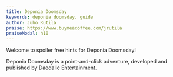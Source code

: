 ```yaml
---
title: Deponia Doomsday
keywords: deponia doomsday, guide
author: Juho Rutila
praise: https://www.buymeacoffee.com/jrutila
praiseModal: h10
---
```


Welcome to spoiler free hints for Deponia Doomsday!

Deponia Doomsday is a point-and-click adventure, developed and published by Daedalic Entertainment.
